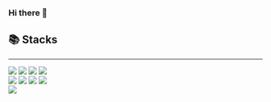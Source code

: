 ### Hi there 👋

<div>
	<h2>📚 Stacks</h2>
	<hr/>
	<div>
		<img src="https://img.shields.io/badge/java-007396?style=for-the-badge&logo=java&logoColor=white">
		<img src="https://img.shields.io/badge/spring-6DB33F?style=for-the-badge&logo=spring&logoColor=white">
		<img src="https://img.shields.io/badge/springboot-6DB33F?style=for-the-badge&logo=springboot&logoColor=white">
		<img src="https://img.shields.io/badge/thymeleaf-005F0F?style=for-the-badge&logo=thymeleaf&logoColor=white">
		<br>
		<img src="https://img.shields.io/badge/html5-E34F26?style=for-the-badge&logo=html5&logoColor=white">
		<img src="https://img.shields.io/badge/css3-1572B6?style=for-the-badge&logo=css3&logoColor=white">
		<img src="https://img.shields.io/badge/javascript-F7DF1E?style=for-the-badge&logo=javascript&logoColor=white">
		<img src="https://img.shields.io/badge/jquery-0769AD?style=for-the-badge&logo=jquery&logoColor=white">
		<br>
		<img src="https://img.shields.io/badge/oracle-F80000?style=for-the-badge&logo=oracle&logoColor=white">
	</div>
</div>


<!--
**yy-ham/yy-ham** is a ✨ _special_ ✨ repository because its `README.md` (this file) appears on your GitHub profile.

Here are some ideas to get you started:

- 🔭 I’m currently working on ...
- 🌱 I’m currently learning ...
- 👯 I’m looking to collaborate on ...
- 🤔 I’m looking for help with ...
- 💬 Ask me about ...
- 📫 How to reach me: ...
- 😄 Pronouns: ...
- ⚡ Fun fact: ...
-->
